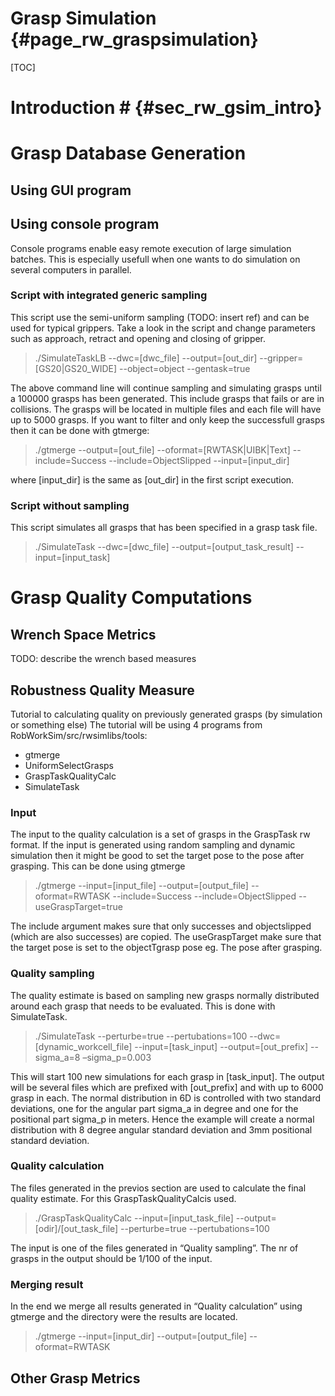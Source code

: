 Grasp Simulation {#page_rw_graspsimulation}
================

[TOC]

# Introduction # {#sec_rw_gsim_intro}

# Grasp Database Generation #

## Using GUI program ##

## Using console program ##
Console programs enable easy remote execution of large simulation batches. This is especially usefull
when one wants to do simulation on several computers in parallel.

### Script with integrated generic sampling ###
This script use the semi-uniform sampling (TODO: insert ref) and can be used for typical grippers. 
Take a look in the script and change parameters such as approach, retract and opening and closing of gripper.

> ./SimulateTaskLB --dwc=[dwc_file] --output=[out_dir] --gripper=[GS20|GS20_WIDE] --object=object --gentask=true

The above command line will continue sampling and simulating grasps until a 100000 grasps has been generated. This include
grasps that fails or are in collisions. The grasps will be located in multiple files and each file will have up to 5000 
grasps. If you want to filter and only keep the successfull grasps then it can be done with gtmerge:

> ./gtmerge --output=[out_file] --oformat=[RWTASK|UIBK|Text] --include=Success --include=ObjectSlipped --input=[input_dir]

where [input_dir] is the same as [out_dir] in the first script execution.  

### Script without sampling ###
This script simulates all grasps that has been specified in a grasp task file.

> ./SimulateTask --dwc=[dwc_file] --output=[output_task_result] --input=[input_task]



# Grasp Quality Computations #

## Wrench Space Metrics ## 
TODO: describe the wrench based measures

## Robustness Quality Measure ##
Tutorial to calculating quality on previously generated grasps (by simulation or something else)
The tutorial will be using 4 programs from RobWorkSim/src/rwsimlibs/tools:
- gtmerge
- UniformSelectGrasps
- GraspTaskQualityCalc
- SimulateTask

### Input ###
The input to the quality calculation is a set of grasps in the GraspTask rw format. If the input is
generated using random sampling and dynamic simulation then it might be good to set the target pose
to the pose after grasping. This can be done using gtmerge

> ./gtmerge --input=[input_file] --output=[output_file] --oformat=RWTASK --include=Success --include=ObjectSlipped --useGraspTarget=true
	
The include argument makes sure that only successes and objectslipped (which are also successes) are
copied. The useGraspTarget make sure that the target pose is set to the objectTgrasp pose eg. The pose
after grasping.

### Quality sampling ###
The quality estimate is based on sampling new grasps normally distributed around each grasp that
needs to be evaluated. This is done with SimulateTask.

> ./SimulateTask --perturbe=true --pertubations=100 --dwc=[dynamic_workcell_file] --input=[task_input] --output=[out_prefix] --sigma_a=8 –sigma_p=0.003

This will start 100 new simulations for each grasp in [task_input]. The output will be several files
which are prefixed with [out_prefix] and with up to 6000 grasp in each. The normal distribution in 6D
is controlled with two standard deviations, one for the angular part sigma_a in degree and one for the
positional part sigma_p in meters. Hence the example will create a normal distribution with 8 degree
angular standard deviation and 3mm positional standard deviation.

### Quality calculation ###
The files generated in the previos section are used to calculate the final quality estimate. For this
GraspTaskQualityCalcis used.

> ./GraspTaskQualityCalc --input=[input_task_file] --output=[odir]/[out_task_file] --perturbe=true --pertubations=100

The input is one of the files generated in “Quality sampling”. The nr of grasps in the output should be
1/100 of the input.

### Merging result ###
In the end we merge all results generated in “Quality calculation” using gtmerge and the directory were
the results are located.

> ./gtmerge --input=[input_dir] --output=[output_file] --oformat=RWTASK

## Other Grasp Metrics ##
 
